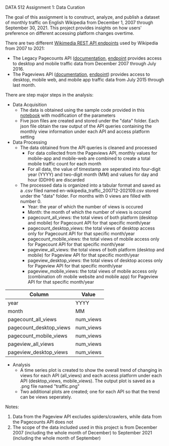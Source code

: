 
DATA 512 Assignment 1: Data Curation

The goal of this assignment is to construct, analyze, and publish a dataset of monthly traffic on English Wikipedia from December 1, 2007 through September 30, 2021. This project provides insights on how users' preference on different accessing platform changes overtime. 

There are two different [Wikimedia REST API endpoints](https://www.mediawiki.org/wiki/REST_API) used by Wikipedia from 2007 to 2021:
* The Legacy Pagecounts API ([documentation](https://wikitech.wikimedia.org/wiki/Analytics/AQS/Legacy_Pagecounts), [endpoint](https://wikimedia.org/api/rest_v1/#!/Pagecounts_data_(legacy)/get_metrics_legacy_pagecounts_aggregate_project_access_site_granularity_start_end) provides access to desktop and mobile traffic data from December 2007 through July 2016.
* The Pageviews API ([documentation](https://wikitech.wikimedia.org/wiki/Analytics/AQS/Pageviews), [endpoint](https://wikimedia.org/api/rest_v1/#!/Pageviews_data/get_metrics_pageviews_aggregate_project_access_agent_granularity_start_end)) provides access to desktop, mobile web, and mobile app traffic data from July 2015 through last month.


There are step major steps in the analysis: 
* Data Acquisition
  * The data is obtained using the sample code provided in this [notebook](http://paws-public.wmflabs.org/paws-public/User:Jtmorgan/data512_a1_example.ipynb) with modification of the parameters
  * Five json files are created and stored under the "data" folder. Each json file obtain the raw output of the API queries containing the monthly view information under each API and access platform setting
* Data Processing
  * The data obtained from the API queries is cleaned and processed
    * For data collected from the Pageviews API, monthly values for mobile-app and mobile-web are combined to create a total mobile traffic count for each month
    * For all data, the value of timestamp are seperated into four-digit year (YYYY) and two-digit month (MM) and values for day and hour (DDHH) are discarded
  * The processed data is organized into a tabular format and saved as a .csv filed named en-wikipedia_traffic_200712-202109.csv stored under the "data" folder. For months with 0 views are filled with number 0.
      * Year: the year of which the number of views is occured
      * Month: the month of which the number of views is occured
      * pagecount_all_views: the total views of both platform (desktop and mobile) for Pagecount API for that specific month/year
      * pagecount_desktop_views: the total views of desktop access only for Pagecount API for that specific month/year
      * pagecount_mobile_views: the total views of mobile access only for Pagecount API for that specific month/year
      * pageview_all_views: the total views of both platform (desktop and mobile) for Pageview API for that specific month/year
      * pageview_desktop_views: the total views of desktop access only for Pageview API for that specific month/year
      * pageview_mobile_views: the total views of mobile access only (combination ofr mobile website and mobile app) for Pageview API for that specific month/year
      
| Column                  | Value     |
|-------------------------|-----------|
| year                    | YYYY      |
| month                   | MM        |
| pagecount_all_views     | num_views |
| pagecount_desktop_views | num_views |
| pagecount_mobile_views  | num_views |
| pageview_all_views      | num_views |
| pageview_desktop_views  | num_views |


* Analysis
  * A time series plot is created to show the overall trend of changing in views for each API (all_views) and each access platform under each API (desktop_views, mobile_views). The output plot is saved as a .png file named "traffic.png"
  * Two additional plots are created; one for each API so that the trend can be views seperately. 


Notes: 
1. Data from the Pageview API excludes spiders/crawlers, while data from the Pagecounts API does not
2. The scope of the data included used in this project is from December 2007 (including the whole month of December) to September 2021 (including the whole month of September)
